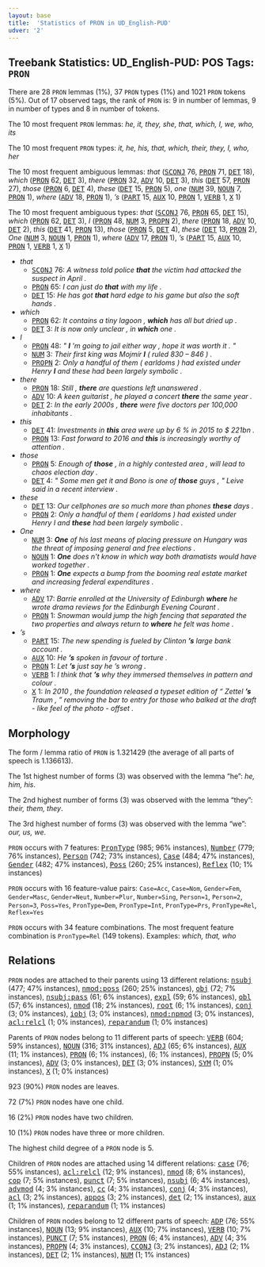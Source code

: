 ```yaml
---
layout: base
title:  'Statistics of PRON in UD_English-PUD'
udver: '2'
---
```


## Treebank Statistics: UD_English-PUD: POS Tags: `PRON`

There are 28 `PRON` lemmas (1%), 37 `PRON` types (1%) and 1021 `PRON` tokens (5%).
Out of 17 observed tags, the rank of `PRON` is: 9 in number of lemmas, 9 in number of types and 8 in number of tokens.

The 10 most frequent `PRON` lemmas: <em>he, it, they, she, that, which, I, we, who, its</em>

The 10 most frequent `PRON` types:  <em>it, he, his, that, which, their, they, I, who, her</em>

The 10 most frequent ambiguous lemmas: <em>that</em> (<tt><a href="en_pud-pos-SCONJ.html">SCONJ</a></tt> 76, <tt><a href="en_pud-pos-PRON.html">PRON</a></tt> 71, <tt><a href="en_pud-pos-DET.html">DET</a></tt> 18), <em>which</em> (<tt><a href="en_pud-pos-PRON.html">PRON</a></tt> 62, <tt><a href="en_pud-pos-DET.html">DET</a></tt> 3), <em>there</em> (<tt><a href="en_pud-pos-PRON.html">PRON</a></tt> 32, <tt><a href="en_pud-pos-ADV.html">ADV</a></tt> 10, <tt><a href="en_pud-pos-DET.html">DET</a></tt> 3), <em>this</em> (<tt><a href="en_pud-pos-DET.html">DET</a></tt> 57, <tt><a href="en_pud-pos-PRON.html">PRON</a></tt> 27), <em>those</em> (<tt><a href="en_pud-pos-PRON.html">PRON</a></tt> 6, <tt><a href="en_pud-pos-DET.html">DET</a></tt> 4), <em>these</em> (<tt><a href="en_pud-pos-DET.html">DET</a></tt> 15, <tt><a href="en_pud-pos-PRON.html">PRON</a></tt> 5), <em>one</em> (<tt><a href="en_pud-pos-NUM.html">NUM</a></tt> 39, <tt><a href="en_pud-pos-NOUN.html">NOUN</a></tt> 7, <tt><a href="en_pud-pos-PRON.html">PRON</a></tt> 1), <em>where</em> (<tt><a href="en_pud-pos-ADV.html">ADV</a></tt> 18, <tt><a href="en_pud-pos-PRON.html">PRON</a></tt> 1), <em>’s</em> (<tt><a href="en_pud-pos-PART.html">PART</a></tt> 15, <tt><a href="en_pud-pos-AUX.html">AUX</a></tt> 10, <tt><a href="en_pud-pos-PRON.html">PRON</a></tt> 1, <tt><a href="en_pud-pos-VERB.html">VERB</a></tt> 1, <tt><a href="en_pud-pos-X.html">X</a></tt> 1)

The 10 most frequent ambiguous types:  <em>that</em> (<tt><a href="en_pud-pos-SCONJ.html">SCONJ</a></tt> 76, <tt><a href="en_pud-pos-PRON.html">PRON</a></tt> 65, <tt><a href="en_pud-pos-DET.html">DET</a></tt> 15), <em>which</em> (<tt><a href="en_pud-pos-PRON.html">PRON</a></tt> 62, <tt><a href="en_pud-pos-DET.html">DET</a></tt> 3), <em>I</em> (<tt><a href="en_pud-pos-PRON.html">PRON</a></tt> 48, <tt><a href="en_pud-pos-NUM.html">NUM</a></tt> 3, <tt><a href="en_pud-pos-PROPN.html">PROPN</a></tt> 2), <em>there</em> (<tt><a href="en_pud-pos-PRON.html">PRON</a></tt> 18, <tt><a href="en_pud-pos-ADV.html">ADV</a></tt> 10, <tt><a href="en_pud-pos-DET.html">DET</a></tt> 2), <em>this</em> (<tt><a href="en_pud-pos-DET.html">DET</a></tt> 41, <tt><a href="en_pud-pos-PRON.html">PRON</a></tt> 13), <em>those</em> (<tt><a href="en_pud-pos-PRON.html">PRON</a></tt> 5, <tt><a href="en_pud-pos-DET.html">DET</a></tt> 4), <em>these</em> (<tt><a href="en_pud-pos-DET.html">DET</a></tt> 13, <tt><a href="en_pud-pos-PRON.html">PRON</a></tt> 2), <em>One</em> (<tt><a href="en_pud-pos-NUM.html">NUM</a></tt> 3, <tt><a href="en_pud-pos-NOUN.html">NOUN</a></tt> 1, <tt><a href="en_pud-pos-PRON.html">PRON</a></tt> 1), <em>where</em> (<tt><a href="en_pud-pos-ADV.html">ADV</a></tt> 17, <tt><a href="en_pud-pos-PRON.html">PRON</a></tt> 1), <em>’s</em> (<tt><a href="en_pud-pos-PART.html">PART</a></tt> 15, <tt><a href="en_pud-pos-AUX.html">AUX</a></tt> 10, <tt><a href="en_pud-pos-PRON.html">PRON</a></tt> 1, <tt><a href="en_pud-pos-VERB.html">VERB</a></tt> 1, <tt><a href="en_pud-pos-X.html">X</a></tt> 1)


* <em>that</em>
  * <tt><a href="en_pud-pos-SCONJ.html">SCONJ</a></tt> 76: <em>A witness told police <b>that</b> the victim had attacked the suspect in April .</em>
  * <tt><a href="en_pud-pos-PRON.html">PRON</a></tt> 65: <em>I can just do <b>that</b> with my life .</em>
  * <tt><a href="en_pud-pos-DET.html">DET</a></tt> 15: <em>He has got <b>that</b> hard edge to his game but also the soft hands .</em>
* <em>which</em>
  * <tt><a href="en_pud-pos-PRON.html">PRON</a></tt> 62: <em>It contains a tiny lagoon , <b>which</b> has all but dried up .</em>
  * <tt><a href="en_pud-pos-DET.html">DET</a></tt> 3: <em>It is now only unclear , in <b>which</b> one .</em>
* <em>I</em>
  * <tt><a href="en_pud-pos-PRON.html">PRON</a></tt> 48: <em>" <b>I</b> 'm going to jail either way , hope it was worth it . "</em>
  * <tt><a href="en_pud-pos-NUM.html">NUM</a></tt> 3: <em>Their first king was Mojmír <b>I</b> ( ruled 830 – 846 ) .</em>
  * <tt><a href="en_pud-pos-PROPN.html">PROPN</a></tt> 2: <em>Only a handful of them ( earldoms ) had existed under Henry <b>I</b> and these had been largely symbolic .</em>
* <em>there</em>
  * <tt><a href="en_pud-pos-PRON.html">PRON</a></tt> 18: <em>Still , <b>there</b> are questions left unanswered .</em>
  * <tt><a href="en_pud-pos-ADV.html">ADV</a></tt> 10: <em>A keen guitarist , he played a concert <b>there</b> the same year .</em>
  * <tt><a href="en_pud-pos-DET.html">DET</a></tt> 2: <em>In the early 2000s , <b>there</b> were five doctors per 100,000 inhabitants .</em>
* <em>this</em>
  * <tt><a href="en_pud-pos-DET.html">DET</a></tt> 41: <em>Investments in <b>this</b> area were up by 6 % in 2015 to $ 221bn .</em>
  * <tt><a href="en_pud-pos-PRON.html">PRON</a></tt> 13: <em>Fast forward to 2016 and <b>this</b> is increasingly worthy of attention .</em>
* <em>those</em>
  * <tt><a href="en_pud-pos-PRON.html">PRON</a></tt> 5: <em>Enough of <b>those</b> , in a highly contested area , will lead to chaos election day .</em>
  * <tt><a href="en_pud-pos-DET.html">DET</a></tt> 4: <em>" Some men get it and Bono is one of <b>those</b> guys , " Leive said in a recent interview .</em>
* <em>these</em>
  * <tt><a href="en_pud-pos-DET.html">DET</a></tt> 13: <em>Our cellphones are so much more than phones <b>these</b> days .</em>
  * <tt><a href="en_pud-pos-PRON.html">PRON</a></tt> 2: <em>Only a handful of them ( earldoms ) had existed under Henry I and <b>these</b> had been largely symbolic .</em>
* <em>One</em>
  * <tt><a href="en_pud-pos-NUM.html">NUM</a></tt> 3: <em><b>One</b> of his last means of placing pressure on Hungary was the threat of imposing general and free elections .</em>
  * <tt><a href="en_pud-pos-NOUN.html">NOUN</a></tt> 1: <em><b>One</b> does n't know in which way both dramatists would have worked together .</em>
  * <tt><a href="en_pud-pos-PRON.html">PRON</a></tt> 1: <em><b>One</b> expects a bump from the booming real estate market and increasing federal expenditures .</em>
* <em>where</em>
  * <tt><a href="en_pud-pos-ADV.html">ADV</a></tt> 17: <em>Barrie enrolled at the University of Edinburgh <b>where</b> he wrote drama reviews for the Edinburgh Evening Courant .</em>
  * <tt><a href="en_pud-pos-PRON.html">PRON</a></tt> 1: <em>Snowman would jump the high fencing that separated the two properties and always return to <b>where</b> he felt was home .</em>
* <em>’s</em>
  * <tt><a href="en_pud-pos-PART.html">PART</a></tt> 15: <em>The new spending is fueled by Clinton <b>’s</b> large bank account .</em>
  * <tt><a href="en_pud-pos-AUX.html">AUX</a></tt> 10: <em>He <b>’s</b> spoken in favour of torture .</em>
  * <tt><a href="en_pud-pos-PRON.html">PRON</a></tt> 1: <em>Let <b>’s</b> just say he ’s wrong .</em>
  * <tt><a href="en_pud-pos-VERB.html">VERB</a></tt> 1: <em>I think that <b>’s</b> why they immersed themselves in pattern and colour .</em>
  * <tt><a href="en_pud-pos-X.html">X</a></tt> 1: <em>In 2010 , the foundation released a typeset edition of “ Zettel <b>’s</b> Traum , ” removing the bar to entry for those who balked at the draft - like feel of the photo - offset .</em>

## Morphology

The form / lemma ratio of `PRON` is 1.321429 (the average of all parts of speech is 1.136613).

The 1st highest number of forms (3) was observed with the lemma “he”: <em>he, him, his</em>.

The 2nd highest number of forms (3) was observed with the lemma “they”: <em>their, them, they</em>.

The 3rd highest number of forms (3) was observed with the lemma “we”: <em>our, us, we</em>.

`PRON` occurs with 7 features: <tt><a href="en_pud-feat-PronType.html">PronType</a></tt> (985; 96% instances), <tt><a href="en_pud-feat-Number.html">Number</a></tt> (779; 76% instances), <tt><a href="en_pud-feat-Person.html">Person</a></tt> (742; 73% instances), <tt><a href="en_pud-feat-Case.html">Case</a></tt> (484; 47% instances), <tt><a href="en_pud-feat-Gender.html">Gender</a></tt> (482; 47% instances), <tt><a href="en_pud-feat-Poss.html">Poss</a></tt> (260; 25% instances), <tt><a href="en_pud-feat-Reflex.html">Reflex</a></tt> (10; 1% instances)

`PRON` occurs with 16 feature-value pairs: `Case=Acc`, `Case=Nom`, `Gender=Fem`, `Gender=Masc`, `Gender=Neut`, `Number=Plur`, `Number=Sing`, `Person=1`, `Person=2`, `Person=3`, `Poss=Yes`, `PronType=Dem`, `PronType=Int`, `PronType=Prs`, `PronType=Rel`, `Reflex=Yes`

`PRON` occurs with 34 feature combinations.
The most frequent feature combination is `PronType=Rel` (149 tokens).
Examples: <em>which, that, who</em>


## Relations

`PRON` nodes are attached to their parents using 13 different relations: <tt><a href="en_pud-dep-nsubj.html">nsubj</a></tt> (477; 47% instances), <tt><a href="en_pud-dep-nmod-poss.html">nmod:poss</a></tt> (260; 25% instances), <tt><a href="en_pud-dep-obj.html">obj</a></tt> (72; 7% instances), <tt><a href="en_pud-dep-nsubj-pass.html">nsubj:pass</a></tt> (61; 6% instances), <tt><a href="en_pud-dep-expl.html">expl</a></tt> (59; 6% instances), <tt><a href="en_pud-dep-obl.html">obl</a></tt> (57; 6% instances), <tt><a href="en_pud-dep-nmod.html">nmod</a></tt> (18; 2% instances), <tt><a href="en_pud-dep-root.html">root</a></tt> (6; 1% instances), <tt><a href="en_pud-dep-conj.html">conj</a></tt> (3; 0% instances), <tt><a href="en_pud-dep-iobj.html">iobj</a></tt> (3; 0% instances), <tt><a href="en_pud-dep-nmod-npmod.html">nmod:npmod</a></tt> (3; 0% instances), <tt><a href="en_pud-dep-acl-relcl.html">acl:relcl</a></tt> (1; 0% instances), <tt><a href="en_pud-dep-reparandum.html">reparandum</a></tt> (1; 0% instances)

Parents of `PRON` nodes belong to 11 different parts of speech: <tt><a href="en_pud-pos-VERB.html">VERB</a></tt> (604; 59% instances), <tt><a href="en_pud-pos-NOUN.html">NOUN</a></tt> (316; 31% instances), <tt><a href="en_pud-pos-ADJ.html">ADJ</a></tt> (65; 6% instances), <tt><a href="en_pud-pos-AUX.html">AUX</a></tt> (11; 1% instances), <tt><a href="en_pud-pos-PRON.html">PRON</a></tt> (6; 1% instances),  (6; 1% instances), <tt><a href="en_pud-pos-PROPN.html">PROPN</a></tt> (5; 0% instances), <tt><a href="en_pud-pos-ADV.html">ADV</a></tt> (3; 0% instances), <tt><a href="en_pud-pos-DET.html">DET</a></tt> (3; 0% instances), <tt><a href="en_pud-pos-SYM.html">SYM</a></tt> (1; 0% instances), <tt><a href="en_pud-pos-X.html">X</a></tt> (1; 0% instances)

923 (90%) `PRON` nodes are leaves.

72 (7%) `PRON` nodes have one child.

16 (2%) `PRON` nodes have two children.

10 (1%) `PRON` nodes have three or more children.

The highest child degree of a `PRON` node is 5.

Children of `PRON` nodes are attached using 14 different relations: <tt><a href="en_pud-dep-case.html">case</a></tt> (76; 55% instances), <tt><a href="en_pud-dep-acl-relcl.html">acl:relcl</a></tt> (12; 9% instances), <tt><a href="en_pud-dep-nmod.html">nmod</a></tt> (8; 6% instances), <tt><a href="en_pud-dep-cop.html">cop</a></tt> (7; 5% instances), <tt><a href="en_pud-dep-punct.html">punct</a></tt> (7; 5% instances), <tt><a href="en_pud-dep-nsubj.html">nsubj</a></tt> (6; 4% instances), <tt><a href="en_pud-dep-advmod.html">advmod</a></tt> (4; 3% instances), <tt><a href="en_pud-dep-cc.html">cc</a></tt> (4; 3% instances), <tt><a href="en_pud-dep-conj.html">conj</a></tt> (4; 3% instances), <tt><a href="en_pud-dep-acl.html">acl</a></tt> (3; 2% instances), <tt><a href="en_pud-dep-appos.html">appos</a></tt> (3; 2% instances), <tt><a href="en_pud-dep-det.html">det</a></tt> (2; 1% instances), <tt><a href="en_pud-dep-aux.html">aux</a></tt> (1; 1% instances), <tt><a href="en_pud-dep-reparandum.html">reparandum</a></tt> (1; 1% instances)

Children of `PRON` nodes belong to 12 different parts of speech: <tt><a href="en_pud-pos-ADP.html">ADP</a></tt> (76; 55% instances), <tt><a href="en_pud-pos-NOUN.html">NOUN</a></tt> (13; 9% instances), <tt><a href="en_pud-pos-AUX.html">AUX</a></tt> (10; 7% instances), <tt><a href="en_pud-pos-VERB.html">VERB</a></tt> (10; 7% instances), <tt><a href="en_pud-pos-PUNCT.html">PUNCT</a></tt> (7; 5% instances), <tt><a href="en_pud-pos-PRON.html">PRON</a></tt> (6; 4% instances), <tt><a href="en_pud-pos-ADV.html">ADV</a></tt> (4; 3% instances), <tt><a href="en_pud-pos-PROPN.html">PROPN</a></tt> (4; 3% instances), <tt><a href="en_pud-pos-CCONJ.html">CCONJ</a></tt> (3; 2% instances), <tt><a href="en_pud-pos-ADJ.html">ADJ</a></tt> (2; 1% instances), <tt><a href="en_pud-pos-DET.html">DET</a></tt> (2; 1% instances), <tt><a href="en_pud-pos-NUM.html">NUM</a></tt> (1; 1% instances)

